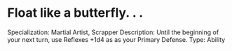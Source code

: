 # Float like a butterfly. . .

Specialization: Martial Artist, Scrapper
Description: Until the beginning of your next turn, use Reflexes +1d4 as as your Primary Defense.
Type: Ability